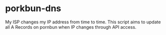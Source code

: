 # porkbun-dns
My ISP changes my IP address from time to time. This script aims to update all A Records on pornbun when IP changes through API access.
